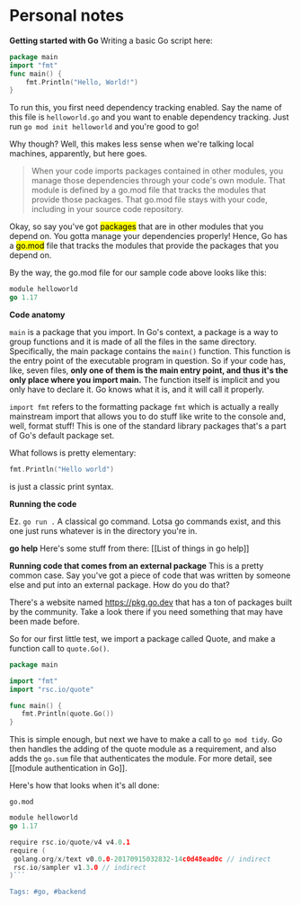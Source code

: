 # Personal notes

**Getting started with Go**
Writing a basic Go script here:

```go
package main
import "fmt"
func main() {
    fmt.Println("Hello, World!")
}
```

To run this, you first need dependency tracking enabled.
Say the name of this file is `helloworld.go` and you want to enable dependency tracking. Just run `go mod init helloworld` and you're good to go!

Why though?
Well, this makes less sense when we're talking local machines, apparently,  but here goes.
> When your code imports packages contained in other modules, you manage those dependencies through your code's own module. That module is defined by a go.mod file that tracks the modules that provide those packages. That go.mod file stays with your code, including in your source code repository.

Okay, so say you've got <mark style="background: undefined;">packages</mark> that are in other modules that you depend on. You gotta manage your dependencies properly! Hence, Go has a <mark style="background: undefined;">go.mod</mark> file that tracks the modules that provide the packages that you depend on.

By the way, the go.mod file for our sample code above looks like this:
```go
module helloworld
go 1.17
```


**Code anatomy**

`main` is a package that you import. In Go's context, a package is a way to group functions and it is made of all the files in the same directory. Specifically, the main package contains the `main()` function. This function is the entry point of the executable program in question. So if your code has, like, seven files, **only one of them is the main entry point, and thus it's the only place where you import main.** The function itself is implicit and you only have to declare it. Go knows what it is, and it will call it properly.

`import fmt` refers to the formatting package `fmt` which is actually a really mainstream import that allows you to do stuff like write to the console and, well, format stuff! This is one of the standard library packages that's a part of Go's default package set. 

What follows is pretty elementary: 
```go
fmt.Println("Hello world")
```

is just a classic print syntax.

**Running the code**

Ez.
```go run .```
A classical go command. Lotsa go commands exist, and this one just runs whatever is in the directory you're in.

**go help**
Here's some stuff from there:
[[List of things in go help]]

**Running code that comes from an external package**
 This is a pretty common case. Say you've got a piece of code that was written by someone else and put into an external package. How do you do that?

 There's a website named https://pkg.go.dev that has a ton of packages built by the community. Take a look there if you need something that may have been made before.

 So for our first little test, we import a package called Quote, and make a function call to `quote.Go()`.
 ```go
package main

import "fmt"
import "rsc.io/quote"

func main() {
    fmt.Println(quote.Go())
} 
```

This is simple enough, but next we have to make a call to `go mod tidy`. Go then handles the adding of the quote module as a requirement, and also adds the `go.sum` file that authenticates the module. For more detail, see [[module authentication in Go]].

Here's how that looks when it's all done:

`go.mod`
```go 
module helloworld
go 1.17

require rsc.io/quote/v4 v4.0.1
require (
 golang.org/x/text v0.0.0-20170915032832-14c0d48ead0c // indirect
 rsc.io/sampler v1.3.0 // indirect
)```

Tags: #go, #backend